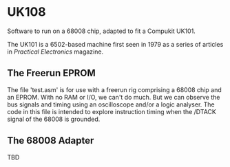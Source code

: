 # UK108

Software to run on a 68008 chip, adapted to fit a Compukit UK101.

The UK101 is a 6502-based machine first seen in 1979 as a series of
articles in _Practical Electronics_ magazine.

## The Freerun EPROM

The file 'test.asm' is for use with a freerun rig comprising a 68008
chip and an EPROM.
With no RAM or I/O, we can't do much.
But we can observe the bus signals and timing using an oscilloscope
and/or a logic analyser.
The code in this file is intended to explore instruction timing when
the /DTACK signal of the 68008 is grounded.

## The 68008 Adapter

TBD
